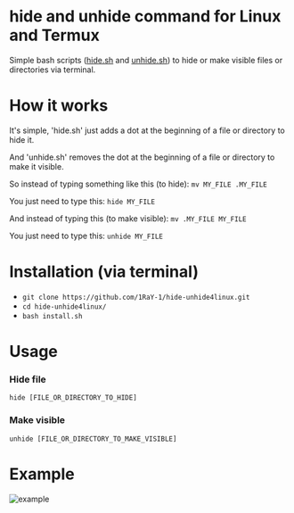 # hide and unhide command for Linux and Termux
Simple bash scripts ([hide.sh](https://github.com/1RaY-1/hide-unhide/blob/main/hide.sh) and [unhide.sh](https://github.com/1RaY-1/hide-unhide/blob/main/unhide.sh)) to hide or make visible files or directories via terminal.

# How it works
It's simple, 'hide.sh' just adds a dot at the beginning of a file or directory to hide it.

And 'unhide.sh' removes the dot at the beginning of a file or directory to make it visible.

So instead of typing something like this (to hide): `mv MY_FILE .MY_FILE`

You just need to type this: `hide MY_FILE`

And instead of typing this (to make visible): `mv .MY_FILE MY_FILE`

You just need to type this: `unhide MY_FILE`

# Installation (via terminal)
* `git clone https://github.com/1RaY-1/hide-unhide4linux.git`
* `cd hide-unhide4linux/`
* `bash install.sh`

# Usage
### Hide file
`hide [FILE_OR_DIRECTORY_TO_HIDE]`
### Make visible
`unhide [FILE_OR_DIRECTORY_TO_MAKE_VISIBLE]`
# Example
![example](https://user-images.githubusercontent.com/78962948/134934364-f33e40cc-c6e8-463e-9a66-e147153706a3.gif)


